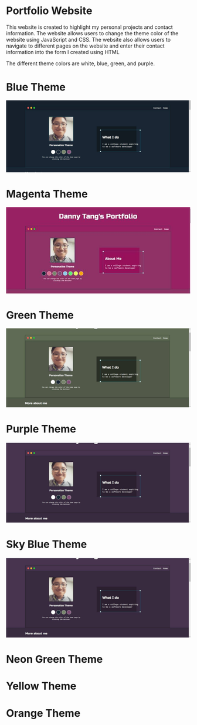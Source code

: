 # Portfolio Website

This website is created to highlight my personal projects and contact information. The website allows users to change the theme color of the website using 
JavaScript and CSS. The website also allows users to navigate to different pages on the website and enter their contact information into the form I created using HTML

The different theme colors are white, blue, green, and purple.

# Blue Theme
![](images/blueTheme.jpg)
# Magenta Theme
![](images/magentaTheme.jpg)
# Green Theme
![](images/greenTheme.jpg)
# Purple Theme
![](images/purpleTheme.jpg)
# Sky Blue Theme
![](images/purpleTheme.jpg)

# Neon Green Theme

# Yellow Theme 

# Orange Theme



